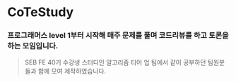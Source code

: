# CoTeStudy
### 프로그래머스 level 1부터 시작해 매주 문제를 풀며 코드리뷰를 하고 토론을 하는 모임입니다.

>SEB FE 40기 수강생 스터디인 알고리즘 티어 업 팀에서 같이 공부하던 팀원분들과 함께 모여 제작하였습니다.

